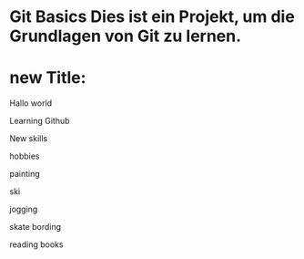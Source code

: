 # Git Basics Dies ist ein Projekt, um die Grundlagen von Git zu lernen.
# new Title:


 Hallo world


 Learning Github


 New skills


 hobbies


 painting


 ski


 jogging


 skate bording


 reading books


 

